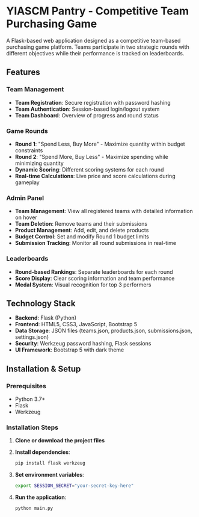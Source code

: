 # YIASCM Pantry - Competitive Team Purchasing Game

A Flask-based web application designed as a competitive team-based purchasing game platform. Teams participate in two strategic rounds with different objectives while their performance is tracked on leaderboards.

## Features

### Team Management
- **Team Registration**: Secure registration with password hashing
- **Team Authentication**: Session-based login/logout system
- **Team Dashboard**: Overview of progress and round status

### Game Rounds
- **Round 1**: "Spend Less, Buy More" - Maximize quantity within budget constraints
- **Round 2**: "Spend More, Buy Less" - Maximize spending while minimizing quantity
- **Dynamic Scoring**: Different scoring systems for each round
- **Real-time Calculations**: Live price and score calculations during gameplay

### Admin Panel
- **Team Management**: View all registered teams with detailed information on hover
- **Team Deletion**: Remove teams and their submissions
- **Product Management**: Add, edit, and delete products
- **Budget Control**: Set and modify Round 1 budget limits
- **Submission Tracking**: Monitor all round submissions in real-time

### Leaderboards
- **Round-based Rankings**: Separate leaderboards for each round
- **Score Display**: Clear scoring information and team performance
- **Medal System**: Visual recognition for top 3 performers

## Technology Stack

- **Backend**: Flask (Python)
- **Frontend**: HTML5, CSS3, JavaScript, Bootstrap 5
- **Data Storage**: JSON files (teams.json, products.json, submissions.json, settings.json)
- **Security**: Werkzeug password hashing, Flask sessions
- **UI Framework**: Bootstrap 5 with dark theme

## Installation & Setup

### Prerequisites
- Python 3.7+
- Flask
- Werkzeug

### Installation Steps

1. **Clone or download the project files**
2. **Install dependencies**:
   ```bash
   pip install flask werkzeug
   ```

3. **Set environment variables**:
   ```bash
   export SESSION_SECRET="your-secret-key-here"
   ```

4. **Run the application**:
   ```bash
   python main.py
   